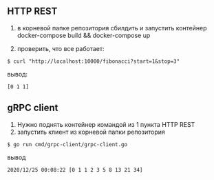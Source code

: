 ## HTTP REST
1) в корневой папке репозитория сбилдить и запустить контейнер
docker-compose build && docker-compose up

2) проверить, что все работает:
```
$ curl "http://localhost:10000/fibonacci?start=1&stop=3"
```

вывод:
```
[0 1 1]
```

## gRPC client
1) Нужно поднять контейнер командой из 1 пункта HTTP REST
2) запустить клиент из корневой папки репозитория
```
$ go run cmd/grpc-client/grpc-client.go
```

вывод
```
2020/12/25 00:08:22 [0 1 1 2 3 5 8 13 21 34]
```